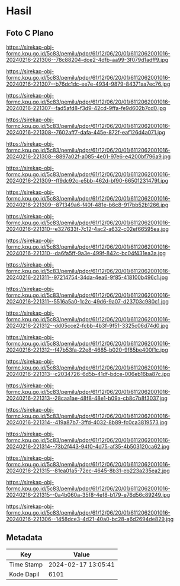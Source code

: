 # Hasil

## Foto C Plano

https://sirekap-obj-formc.kpu.go.id/5c83/pemilu/pdpr/61/12/06/20/01/6112062001016-20240216-221306--78c88204-dce2-4dfb-aa99-3f079d1adff9.jpg

https://sirekap-obj-formc.kpu.go.id/5c83/pemilu/pdpr/61/12/06/20/01/6112062001016-20240216-221307--b76dc1dc-ee7e-4934-9879-84371aa7ec76.jpg

https://sirekap-obj-formc.kpu.go.id/5c83/pemilu/pdpr/61/12/06/20/01/6112062001016-20240216-221307--fad5afd8-f3d9-42cd-9ffa-fe9d602b7cd0.jpg

https://sirekap-obj-formc.kpu.go.id/5c83/pemilu/pdpr/61/12/06/20/01/6112062001016-20240216-221308--7602aff7-dafa-445e-872f-eaf126d4a071.jpg

https://sirekap-obj-formc.kpu.go.id/5c83/pemilu/pdpr/61/12/06/20/01/6112062001016-20240216-221308--8897a02f-a085-4e01-97e6-e4200bf796a9.jpg

https://sirekap-obj-formc.kpu.go.id/5c83/pemilu/pdpr/61/12/06/20/01/6112062001016-20240216-221309--ff9dc92c-e5bb-462d-bf90-66501231479f.jpg

https://sirekap-obj-formc.kpu.go.id/5c83/pemilu/pdpr/61/12/06/20/01/6112062001016-20240216-221309--871349a6-f40f-481e-b6c8-917bb52b1266.jpg

https://sirekap-obj-formc.kpu.go.id/5c83/pemilu/pdpr/61/12/06/20/01/6112062001016-20240216-221310--e327633f-7c12-4ac2-a632-c02ef66595ea.jpg

https://sirekap-obj-formc.kpu.go.id/5c83/pemilu/pdpr/61/12/06/20/01/6112062001016-20240216-221310--da6fa5ff-9a3e-499f-842c-bc04f431ea3a.jpg

https://sirekap-obj-formc.kpu.go.id/5c83/pemilu/pdpr/61/12/06/20/01/6112062001016-20240216-221311--97214754-34da-4ea6-9f85-418100b496c1.jpg

https://sirekap-obj-formc.kpu.go.id/5c83/pemilu/pdpr/61/12/06/20/01/6112062001016-20240216-221311--5516a5a0-1c2c-49d6-9a07-d23703c980c1.jpg

https://sirekap-obj-formc.kpu.go.id/5c83/pemilu/pdpr/61/12/06/20/01/6112062001016-20240216-221312--dd05cce2-fcbb-4b3f-9f51-3325c06d74d0.jpg

https://sirekap-obj-formc.kpu.go.id/5c83/pemilu/pdpr/61/12/06/20/01/6112062001016-20240216-221312--f47b53fa-22e8-4685-b020-9f85be400f1c.jpg

https://sirekap-obj-formc.kpu.go.id/5c83/pemilu/pdpr/61/12/06/20/01/6112062001016-20240216-221313--c2034726-6d5b-41df-bdce-006eb16ba87c.jpg

https://sirekap-obj-formc.kpu.go.id/5c83/pemilu/pdpr/61/12/06/20/01/6112062001016-20240216-221313--28caa1ae-48f8-48e1-b09a-cb8c7b8f3037.jpg

https://sirekap-obj-formc.kpu.go.id/5c83/pemilu/pdpr/61/12/06/20/01/6112062001016-20240216-221314--419a87b7-3ffd-4032-8b89-fc0ca3819573.jpg

https://sirekap-obj-formc.kpu.go.id/5c83/pemilu/pdpr/61/12/06/20/01/6112062001016-20240216-221314--73b2f443-94f0-4d75-af35-4b503120ca62.jpg

https://sirekap-obj-formc.kpu.go.id/5c83/pemilu/pdpr/61/12/06/20/01/6112062001016-20240216-221315--81ea01a5-72ec-4645-8b31-eb223a235ea2.jpg

https://sirekap-obj-formc.kpu.go.id/5c83/pemilu/pdpr/61/12/06/20/01/6112062001016-20240216-221315--0a4b060a-35f8-4ef8-b179-e76d56c89249.jpg

https://sirekap-obj-formc.kpu.go.id/5c83/pemilu/pdpr/61/12/06/20/01/6112062001016-20240216-221306--1458dce3-4d21-40a0-bc28-a6d2694de829.jpg


## Metadata

| Key        | Value               |
| ---------- | ------------------- |
| Time Stamp | 2024-02-17 13:05:41 |
| Kode Dapil | 6101                |



